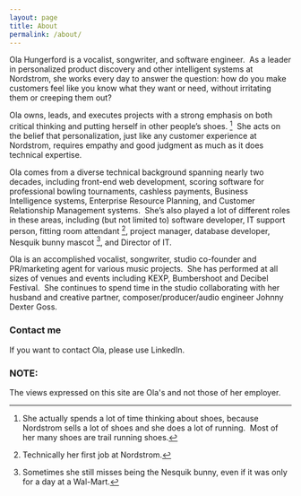 ```yaml
---
layout: page
title: About
permalink: /about/
---
```


Ola Hungerford is a vocalist, songwriter, and software engineer.  As a leader in personalized product discovery and other intelligent systems at Nordstrom, she works every day to answer the question: how do you make customers feel like you know what they want or need, without irritating them or creeping them out?

Ola owns, leads, and executes projects with a strong emphasis on both critical thinking and putting herself in other people’s shoes. [^1]  She acts on the belief that personalization, just like any customer experience at Nordstrom, requires empathy and good judgment as much as it does technical expertise.

Ola comes from a diverse technical background spanning nearly two decades, including front-end web development, scoring software for professional bowling tournaments, cashless payments, Business Intelligence systems, Enterprise Resource Planning, and Customer Relationship Management systems.  She’s also played a lot of different roles in these areas, including (but not limited to) software developer, IT support person, fitting room attendant [^2], project manager, database developer, Nesquik bunny mascot [^3], and Director of IT.

Ola is an accomplished vocalist, songwriter, studio co-founder and PR/marketing agent for various music projects.  She has performed at all sizes of venues and events including KEXP, Bumbershoot and Decibel Festival.  She continues to spend time in the studio collaborating with her husband and creative partner, composer/producer/audio engineer Johnny Dexter Goss.



[^1]: She actually spends a lot of time thinking about shoes, because Nordstrom sells a lot of shoes and she does a lot of running.  Most of her many shoes are trail running shoes.

[^2]: Technically her first job at Nordstrom.

[^3]: Sometimes she still misses being the Nesquik bunny, even if it was only for a day at a Wal-Mart.

### Contact me

If you want to contact Ola, please use LinkedIn.

### NOTE:

The views expressed on this site are Ola's and not those of her employer.



